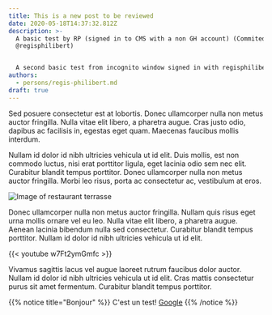 ```yaml
---
title: This is a new post to be reviewed
date: 2020-05-18T14:37:32.812Z
description: >-
  A basic test by RP (signed in to CMS with a non GH account) (Commited by
  @regisphilibert)


  A second basic test from incognito window signed in with regisphilibert@gmail.com (not a GitHub registered email)
authors:
  - persons/regis-philibert.md
draft: true
---
```

Sed posuere consectetur est at lobortis. Donec ullamcorper nulla non metus auctor fringilla. Nulla vitae elit libero, a pharetra augue. Cras justo odio, dapibus ac facilisis in, egestas eget quam. Maecenas faucibus mollis interdum.

Nullam id dolor id nibh ultricies vehicula ut id elit. Duis mollis, est non commodo luctus, nisi erat porttitor ligula, eget lacinia odio sem nec elit. Curabitur blandit tempus porttitor. Donec ullamcorper nulla non metus auctor fringilla. Morbi leo risus, porta ac consectetur ac, vestibulum at eros.

![Image of restaurant terrasse](/uploads/aix_1.jpg "Aix famous restaurant")

Donec ullamcorper nulla non metus auctor fringilla. Nullam quis risus eget urna mollis ornare vel eu leo. Nulla vitae elit libero, a pharetra augue. Aenean lacinia bibendum nulla sed consectetur. Curabitur blandit tempus porttitor. Nullam id dolor id nibh ultricies vehicula ut id elit.

{{< youtube w7Ft2ymGmfc >}}

Vivamus sagittis lacus vel augue laoreet rutrum faucibus dolor auctor. Nullam id dolor id nibh ultricies vehicula ut id elit. Cras mattis consectetur purus sit amet fermentum. Curabitur blandit tempus porttitor.

{{% notice title="Bonjour" %}}
C'est un test! [Google](https://google.com)
{{% /notice %}}